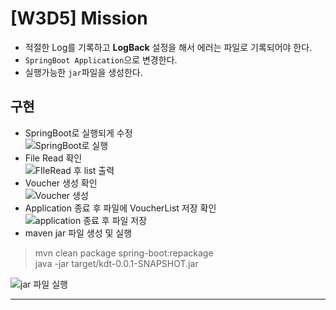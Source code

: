 # [W3D5] Mission

- 적절한 Log를 기록하고 **LogBack** 설정을 해서 에러는 파일로 기록되어야 한다.
- `SpringBoot Application`으로 변경한다.
- 실행가능한 `jar`파일을 생성한다.
  <br/>

## 구현

- SpringBoot로 실행되게 수정  
  ![SpringBoot로 실행](https://user-images.githubusercontent.com/60170616/132988370-03b836e5-cb02-4711-b33c-709a48acedac.png)
- File Read 확인  
  ![FIleRead 후 list 출력](https://user-images.githubusercontent.com/60170616/132988384-7bf19c33-2c18-4293-be2c-09d04a6e9eca.png)
- Voucher 생성 확인  
  ![Voucher 생성](https://user-images.githubusercontent.com/60170616/132988414-1e88f92a-e9e4-4f29-8eb5-a1a32247d22a.png)
- Application 종료 후 파일에 VoucherList 저장 확인  
  ![application 종료 후 파일 저장](https://user-images.githubusercontent.com/60170616/132988439-d8cf8ffb-9132-4eef-96e5-dd768d57ad80.png)
- maven jar 파일 생성 및 실행

> mvn clean package spring-boot:repackage  
> java -jar target/kdt-0.0.1-SNAPSHOT.jar

![jar 파일 실행](https://user-images.githubusercontent.com/60170616/132989532-f580b5d1-231a-4d10-a649-265f9b0705d5.png)
___
